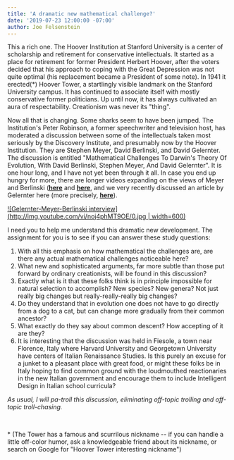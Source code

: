 ```yaml
---
title: 'A dramatic new mathematical challenge?'
date: '2019-07-23 12:00:00 -07:00'
author: Joe Felsenstein
---
```


This a rich one.   The Hoover Institution at Stanford University is a center of scholarship and retirement for
conservative intellectuals.  It started as a place for retirement for former President Herbert Hoover, after the
voters decided that his approach to coping with the Great Depression was not
quite optimal (his replacement
became a President of some note).  In 1941 it erected(*) Hoover Tower, a startlingly visible landmark on
the Stanford University campus.  It has continued to associate itself with mostly conservative former
politicians.  Up until now, it has always cultivated an aura of respectability.  Creationism was never its
"thing".

Now all that is changing.  Some sharks seem to have been jumped.  The Institution's Peter Robinson, a former speechwriter and
television host, has moderated a discussion between some of the intellectuals taken most seriously by the
Discovery Institute, and presumably now by the Hoover Institution.  They are Stephen Meyer, David Berlinski, and David Gelernter. The discussion is entitled
"Mathematical Challenges To Darwin's Theory Of Evolution, With David Berlinski, Stephen Meyer, And David
Gelernter".  It is one hour long, and I have not yet been through it all.  In case you end up hungry for more,
there are longer videos expanding on the views of Meyer and Berlinski (<a
href="https://www.youtube.com/watch?v=FDSpLBNQk5I"><strong>here</strong></a> and <a
href="https://www.youtube.com/watch?v=LuEaJDksxls"><strong>here</strong></a>, and we very recently discussed an
article by Gelernter here (more precisely, <a href="https://pandasthumb.org/archives/2019/05/David-Gelernter-gives-up-on-Darwin.html"><strong>here</strong></a>).

[![Gelernter-Meyer-Berlinski interview](http://img.youtube.com/vi/noj4phMT9OE/0.jpg | width=600)](http://www.youtube.com/watch?v=noj4phMT9OE)

<P>
I need you to help me understand this dramatic new development.
The assignment for you is to see if you can answer these study questions:

<ol>
<li> With all this emphasis on how mathematical the challenges are, are there any actual mathematical challenges
noticeable here?</li>

<li> What new and sophisticated arguments, far more subtle than those put forward by ordinary creationists, will
be found in this discussion?</li>

<li> Exactly what is it that these folks think is in principle impossible for natural selection to
accomplish? New species?  New genera?  Not just really big changes but really-really-really big changes?</li>

<li> Do they understand that in evolution one does not have to go directly from a dog to a cat, but can change more gradually from
their common ancestor?</li>

<li> What exactly do they say about common descent?  How accepting of it are they?</li>

<li> It is interesting that the discussion was held in Fiesole, a town near Florence, Italy where Harvard
University and Georgetown University have centers of Italian Renaissance Studies. Is this purely an
excuse for a junket to a pleasant place with great food, or might these folks be in Italy hoping to find common
ground with the loudmouthed reactionaries in the new Italian government and encourage them to include 
Intelligent Design in Italian school curricula?</li>

</ol>

<em>As usual, I will pa-troll this discussion, eliminating off-topic trolling and off-topic troll-chasing.</em>

&nbsp;

<p>
* (The Tower has a famous and scurrilous nickname -- if you can handle a little off-color humor, ask a knowledgeable friend about its nickname, or search on Google for "Hoover Tower interesting nickname")
</p>

